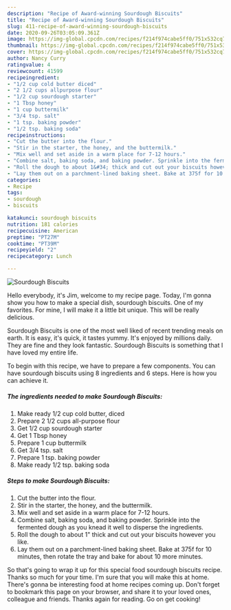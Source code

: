 ```yaml
---
description: "Recipe of Award-winning Sourdough Biscuits"
title: "Recipe of Award-winning Sourdough Biscuits"
slug: 411-recipe-of-award-winning-sourdough-biscuits
date: 2020-09-26T03:05:09.361Z
image: https://img-global.cpcdn.com/recipes/f214f974cabe5ff0/751x532cq70/sourdough-biscuits-recipe-main-photo.jpg
thumbnail: https://img-global.cpcdn.com/recipes/f214f974cabe5ff0/751x532cq70/sourdough-biscuits-recipe-main-photo.jpg
cover: https://img-global.cpcdn.com/recipes/f214f974cabe5ff0/751x532cq70/sourdough-biscuits-recipe-main-photo.jpg
author: Nancy Curry
ratingvalue: 4
reviewcount: 41599
recipeingredient:
- "1/2 cup cold butter diced"
- "2 1/2 cups allpurpose flour"
- "1/2 cup sourdough starter"
- "1 Tbsp honey"
- "1 cup buttermilk"
- "3/4 tsp. salt"
- "1 tsp. baking powder"
- "1/2 tsp. baking soda"
recipeinstructions:
- "Cut the butter into the flour."
- "Stir in the starter, the honey, and the buttermilk."
- "Mix well and set aside in a warm place for 7-12 hours."
- "Combine salt, baking soda, and baking powder. Sprinkle into the fermented dough as you knead it well to disperse the ingredients."
- "Roll the dough to about 1&#34; thick and cut out your biscuits however you like."
- "Lay them out on a parchment-lined baking sheet. Bake at 375f for 10 minutes, then rotate the tray and bake for about 10 more minutes."
categories:
- Recipe
tags:
- sourdough
- biscuits

katakunci: sourdough biscuits 
nutrition: 181 calories
recipecuisine: American
preptime: "PT27M"
cooktime: "PT39M"
recipeyield: "2"
recipecategory: Lunch

---
```



![Sourdough Biscuits](https://img-global.cpcdn.com/recipes/f214f974cabe5ff0/751x532cq70/sourdough-biscuits-recipe-main-photo.jpg)

Hello everybody, it's Jim, welcome to my recipe page. Today, I'm gonna show you how to make a special dish, sourdough biscuits. One of my favorites. For mine, I will make it a little bit unique. This will be really delicious.



Sourdough Biscuits is one of the most well liked of recent trending meals on earth. It is easy, it's quick, it tastes yummy. It's enjoyed by millions daily. They are fine and they look fantastic. Sourdough Biscuits is something that I have loved my entire life.


To begin with this recipe, we have to prepare a few components. You can have sourdough biscuits using 8 ingredients and 6 steps. Here is how you can achieve it.

<!--inarticleads1-->

##### The ingredients needed to make Sourdough Biscuits:

1. Make ready 1/2 cup cold butter, diced
1. Prepare 2 1/2 cups all-purpose flour
1. Get 1/2 cup sourdough starter
1. Get 1 Tbsp honey
1. Prepare 1 cup buttermilk
1. Get 3/4 tsp. salt
1. Prepare 1 tsp. baking powder
1. Make ready 1/2 tsp. baking soda




<!--inarticleads2-->

##### Steps to make Sourdough Biscuits:

1. Cut the butter into the flour.
1. Stir in the starter, the honey, and the buttermilk.
1. Mix well and set aside in a warm place for 7-12 hours.
1. Combine salt, baking soda, and baking powder. Sprinkle into the fermented dough as you knead it well to disperse the ingredients.
1. Roll the dough to about 1&#34; thick and cut out your biscuits however you like.
1. Lay them out on a parchment-lined baking sheet. Bake at 375f for 10 minutes, then rotate the tray and bake for about 10 more minutes.




So that's going to wrap it up for this special food sourdough biscuits recipe. Thanks so much for your time. I'm sure that you will make this at home. There's gonna be interesting food at home recipes coming up. Don't forget to bookmark this page on your browser, and share it to your loved ones, colleague and friends. Thanks again for reading. Go on get cooking!
